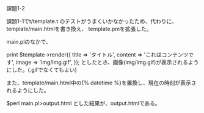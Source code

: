 課題1-2

課題1-1でt/template.t のテストがうまくいかなかったため、代わりに、template/main.htmlを書き換え、
template.pmを拡張した。

main.plのなかで、

print $template->render({
  title   => 'タイトル',
  content => 'これはコンテンツです',
  image => 'img/img.gif',
}); 
としたとき、画像(img/img.gif)が表示されるようにした。(.gifでなくてもよい)

また、template/main.html中の{% datetime %}を置換し、現在の時刻が表示されるようにした。

$perl main.pl>output.html
とした結果が、output.htmlである。
